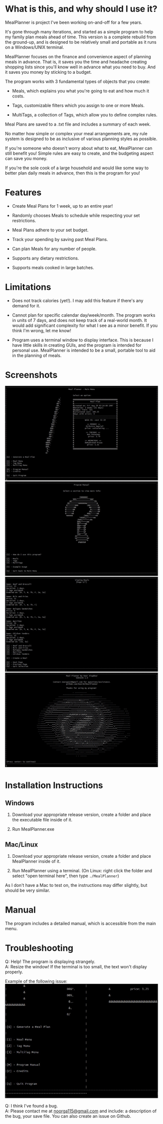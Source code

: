 # What is this, and why should I use it?

MealPlanner is project I've been working on-and-off for a few years. 

It's gone through many iterations, and started as a simple program to help my family plan meals ahead of time. This version is a complete rebuild from the ground-up, and is designed to be relatively small and portable as it runs on a Windows/UNIX terminal.

MealPlanner focuses on the finance and convenience aspect of planning meals in advance. That is, it saves you the time and headache creating shopping lists since you'll know well in advance what you need to buy. And it saves you money by sticking to a budget.

The program works with 3 fundamental types of objects that you create:

- Meals, which explains you what you're going to eat and how much it costs.

- Tags, customizable filters which you assign to one or more Meals.

- MultiTags, a collection of Tags, which allow you to define complex rules.

Meal Plans are saved to a .txt file and includes a summary of each week.

No matter how simple or complex your meal arrangements are, my rule system is designed to be as inclusive of various planning styles as possible.

If you're someone who doesn't worry about what to eat, MealPlanner can still benefit you! Simple rules are easy to create, and the budgeting aspect can save you money.

If you're the sole cook of a large household and would like some way to better plan daily meals in advance, then this is the program for you!

# Features

- Create Meal Plans for 1 week, up to an entire year!

- Randomly chooses Meals to schedule while respecting your set restrictions.

- Meal Plans adhere to your set budget.

- Track your spending by saving past Meal Plans.

- Can plan Meals for any number of people.

- Supports any dietary restrictions.

- Supports meals cooked in large batches.

# Limitations

- Does not track calories (yet!). I may add this feature if there's any demand for it.

- Cannot plan for specific calendar day/week/month. The program works in units of 7 days, and does not keep track of a real-world month. It would add significant complexity for what I see as a minor benefit. If you think I'm wrong, let me know!

- Program uses a terminal window to display interface. This is because I have little skills in creating GUIs, and the program is intended for personal use. MealPlanner is intended to be a small, portable tool to aid in the planning of meals.


# Screenshots
![mainmenu](https://github.com/NoorA0/MealPlanner/blob/main/screenshots/01_mainmenu.jpg)
![manual](https://github.com/NoorA0/MealPlanner/blob/main/screenshots/02_manual.jpg)
![mealmenu](https://github.com/NoorA0/MealPlanner/blob/main/screenshots/04_mealmenu.jpg)
![credits](https://github.com/NoorA0/MealPlanner/blob/main/screenshots/03_credits.jpg)

# Installation Instructions

## Windows

1. Download your appropriate release version, create a folder and place the executable file inside of it.

2. Run MealPlanner.exe 

## Mac/Linux

1. Download your appropriate release version, create a folder and place MealPlanner inside of it.

2. Run MealPlanner using a terminal. (On Linux: right click the folder and select "open terminal here", then type `./MealPlanner`)

As I don't have a Mac to test on, the instructions may differ slightly, but should be very similar.

# Manual

The program includes a detailed manual, which is accessible from the main menu.

# Troubleshooting

Q: Help! The program is displaying strangely.\
A: Resize the window! If the terminal is too small, the text won't display properly.


Example of the following issue:
![SmallWindow](https://github.com/NoorA0/MealPlanner/blob/main/screenshots/05_windowtoosmall.jpg)



Q: I think I've found a bug.\
A: Please contact me at noorga115@gmail.com and include: a description of the bug, your save file. You can also create an issue on Github.
